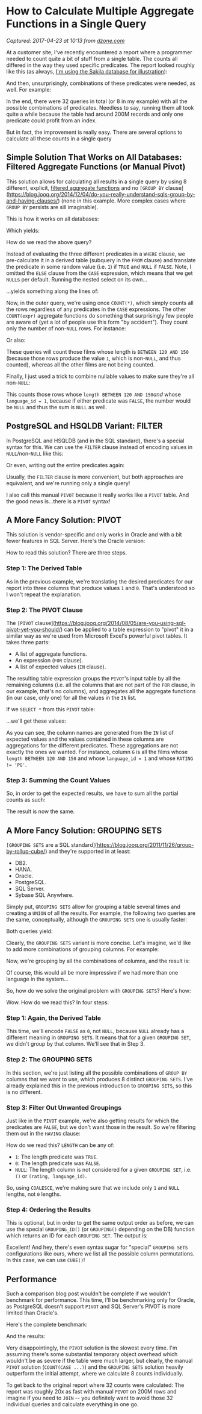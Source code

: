 # How to Calculate Multiple Aggregate Functions in a Single Query

_Captured: 2017-04-23 at 10:13 from [dzone.com](https://dzone.com/articles/how-to-calculate-multiple-aggregate-functions-in-a?edition=292908&utm_source=Daily%20Digest&utm_medium=email&utm_campaign=dd%202017-04-22)_

At a customer site, I've recently encountered a report where a programmer needed to count quite a bit of stuff from a single table. The counts all differed in the way they used specific predicates. The report looked roughly like this (as always, [I'm using the Sakila database for illustration](https://www.jooq.org/sakila)):

And then, unsurprisingly, combinations of these predicates were needed, as well. For example:

In the end, there were 32 queries in total (or 8 in my example) with all the possible combinations of predicates. Needless to say, running them all took quite a while because the table had around 200M records and only one predicate could profit from an index.

But in fact, the improvement is really easy. There are several options to calculate all these counts in a single query

## Simple Solution That Works on All Databases: Filtered Aggregate Functions (or Manual Pivot)

This solution allows for calculating all results in a single query by using 8 different, explicit, [filtered aggregate functions](https://blog.jooq.org/2014/12/30/the-awesome-postgresql-9-4-sql2003-filter-clause-for-aggregate-functions/) and no `[GROUP BY` clause](https://blog.jooq.org/2014/12/04/do-you-really-understand-sqls-group-by-and-having-clauses/) (none in this example. More complex cases where `GROUP BY` persists are sill imaginable).

This is how it works on all databases:

Which yields:

How do we read the above query?

Instead of evaluating the three different predicates in a `WHERE` clause, we pre-calculate it in a derived table (subquery in the `FROM` clause) and translate the predicate in some random value (i.e. `1`) if `TRUE` and `NULL` if `FALSE`. Note, I omitted the `ELSE` clause from the `CASE` expression, which means that we get `NULL`s per default. Running the nested select on its own…

…yields something along the lines of:

Now, in the outer query, we're using once `COUNT(*)`, which simply counts all the rows regardless of any predicates in the `CASE` expressions. The other `COUNT(expr)` aggregate functions do something that surprisingly few people are aware of (yet a lot of people use this form "by accident"). They count only the number of non-`NULL` rows. For instance:

Or also:

These queries will count those films whose length is `BETWEEN 120 AND 150` (because those rows produce the value `1`, which is non-`NULL`, and thus counted), whereas all the other films are not being counted.

Finally, I just used a trick to combine nullable values to make sure they're all non-`NULL`:

This counts those rows whose `length BETWEEN 120 AND 150`_and_ whose `language_id = 1`, because if either predicate was `FALSE`, the number would be `NULL` and thus the sum is `NULL` as well.

## **PostgreSQL and HSQLDB Variant: FILTER**

In PostgreSQL and HSQLDB (and in the SQL standard), there's a special syntax for this. We can use the `FILTER` clause instead of encoding values in `NULL`/non-`NULL` like this:

Or even, writing out the entire predicates again:

Usually, the `FILTER` clause is more convenient, but both approaches are equivalent, and we're running only a single query!

I also call this manual `PIVOT` because it really works like a `PIVOT` table. And the good news is…there is a `PIVOT` syntax!

## A More Fancy Solution: PIVOT

This solution is vendor-specific and only works in Oracle and with a bit fewer features in SQL Server. Here's the Oracle version:

How to read this solution? There are three steps.

### **Step 1: The Derived Table**

As in the previous example, we're translating the desired predicates for our report into three columns that produce values `1` and `0`. That's understood so I won't repeat the explanation.

### **Step 2: The PIVOT Clause**

The `[PIVOT` clause](https://blog.jooq.org/2014/08/05/are-you-using-sql-pivot-yet-you-should/) can be applied to a table expression to "pivot" it in a similar way as we're used from Microsoft Excel's powerful pivot tables. It takes three parts:

  * A list of aggregate functions.
  * An expression (`FOR` clause).
  * A list of expected values (`IN` clause).

The resulting table expression groups the `PIVOT`'s input table by all the remaining columns (i.e. all the columns that are not part of the `FOR` clause, in our example, that's no columns), and aggregates all the aggregate functions (in our case, only one) for all the values in the `IN` list.

If we `SELECT *` from this `PIVOT` table:

…we'll get these values:

As you can see, the column names are generated from the `IN` list of expected values and the values contained in these columns are aggregations for the different predicates. These aggregations are not exactly the ones we wanted. For instance, column `G` is all the films whose `length BETWEEN 120 AND 150` and whose `language_id = 1` and whose `RATING != 'PG'`.

### **Step 3: Summing the Count Values**

So, in order to get the expected results, we have to sum all the partial counts as such:

The result is now the same.

## A More Fancy Solution: GROUPING SETS

`[GROUPING SETS` are a SQL standard](https://blog.jooq.org/2011/11/26/group-by-rollup-cube/) and they're supported in at least:

  * DB2.
  * HANA.
  * Oracle.
  * PostgreSQL.
  * SQL Server.
  * Sybase SQL Anywhere.

Simply put, `GROUPING SETS` allow for grouping a table several times and creating a `UNION` of all the results. For example, the following two queries are the same, conceptually, although the `GROUPING SETS` one is usually faster:

Both queries yield:

Clearly, the `GROUPING SETS` variant is more concise. Let's imagine, we'd like to add more combinations of grouping columns. For example:

Now, we're grouping by all the combinations of columns, and the result is:

Of course, this would all be more impressive if we had more than one language in the system…

So, how do we solve the original problem with `GROUPING SETS`? Here's how:

Wow. How do we read this? In four steps:

### **Step 1: Again, the Derived Table**

This time, we'll encode `FALSE` as `0`, not `NULL`, because `NULL` already has a different meaning in `GROUPING SETS`. It means that for a given `GROUPING SET`, we didn't group by that column. We'll see that in Step 3.

### **Step 2: The GROUPING SETS**

In this section, we're just listing all the possible combinations of `GROUP BY` columns that we want to use, which produces 8 distinct `GROUPING SETS`. I've already explained this in the previous introduction to `GROUPING SETS`, so this is no different.

### **Step 3: Filter Out Unwanted Groupings**

Just like in the `PIVOT` example, we're also getting results for which the predicates are `FALSE`, but we don't want those in the result. So we're filtering them out in the `HAVING` clause:

How do we read this? `LENGTH` can be any of:

  * `1`: The length predicate was `TRUE`.
  * `0`: The length predicate was `FALSE`.
  * `NULL`: The length column is not considered for a given `GROUPING SET`, i.e. `()` or `(rating, language_id)`.

So, using `COALESCE`, we're making sure that we include only `1` and `NULL` lengths, not `0` lengths.

### **Step 4: Ordering the Results**

This is optional, but in order to get the same output order as before, we can use the special `GROUPING_ID()` (or `GROUPING()` depending on the DB) function which returns an ID for each `GROUPING SET`. The output is:

Excellent! And hey, there's even syntax sugar for "special" `GROUPING SETS` configurations like ours, where we list all the possible column permutations. In this case, we can use `CUBE()`!

## Performance

Such a comparison blog post wouldn't be complete if we wouldn't benchmark for performance. This time, I'll be benchmarking only for Oracle, as PostgreSQL doesn't support `PIVOT` and SQL Server's PIVOT is more limited than Oracle's.

Here's the complete benchmark:

And the results:

Very disappointingly, the `PIVOT` solution is the slowest every time. I'm assuming there's some substantial temporary object overhead which wouldn't be as severe if the table were much larger, but clearly, the manual `PIVOT` solution (`COUNT(CASE ...)`) and the `GROUPING SETS` solution heavily outperform the initial attempt, where we calculate 8 counts individually.

To get back to the original report where 32 counts were calculated: The report was roughly 20x as fast with manual `PIVOT` on 200M rows and imagine if you need to `JOIN` -- you definitely want to avoid those 32 individual queries and calculate everything in one go.

